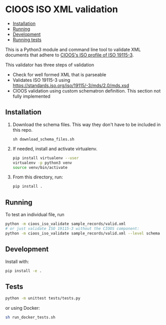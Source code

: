 # CIOOS ISO XML validation

- [Installation](#installation)
- [Running](#running)
- [Development](#development)
- [Running tests](#tests)

This is a Python3 module and command line tool to validate XML documents that adhere to [CIOOS's ISO profile of ISO 19115-3](https://cioosatlantic.ca/profile/).

This validator has three steps of validation

- Check for well formed XML that is parseable
- Validates ISO 19115-3 using <https://standards.iso.org/iso/19115/-3/mds/2.0/mds.xsd>
- CIOOS validation using custom schematron definition. This section not fully implemented

## Installation

1. Download the schema files. This way they don't have to be included in this repo.

   `sh download_schema_files.sh`

2. If needed, install and activate virtualenv.

   ```bash
   pip install virtualenv --user
   virtualenv -p python3 venv
   source venv/bin/activate
   ```

3. From this directory, run:

   ```bash
   pip install .
   ```

## Running

To test an individual file, run

```bash
python -m cioos_iso_validate sample_records/valid.xml
# or just validate ISO 19115-3 without the CIOOS component:
python -m cioos_iso_validate sample_records/valid.xml --level schema
```

## Development

Install with:

```bash
pip install -e .
```

## Tests

```bash
python -m unittest tests/tests.py
```

or using Docker:

```bash
sh run_docker_tests.sh
```
